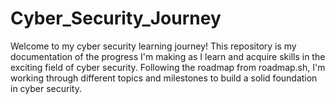 # Cyber_Security_Journey
Welcome to my cyber security learning journey! This repository is my documentation of the progress I'm making as I learn and acquire skills in the exciting field of cyber security. Following the roadmap from roadmap.sh, I'm working through different topics and milestones to build a solid foundation in cyber security.
